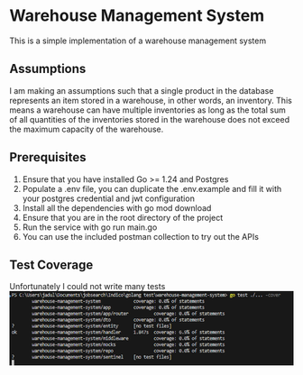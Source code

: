 # Warehouse Management System
This is a simple implementation of a warehouse management system

## Assumptions
I am making an assumptions such that a single product in the database represents an item stored in a warehouse, in other words, an inventory. This means a warehouse can have multiple inventories as long as the total sum of all quantities of the inventories stored in the warehouse does not exceed the maximum capacity of the warehouse.

## Prerequisites
1. Ensure that you have installed Go >= 1.24 and Postgres
2. Populate a .env file, you can duplicate the .env.example and fill it with your postgres credential and jwt configuration
3. Install all the dependencies with go mod download
4. Ensure that you are in the root directory of the project
5. Run the service with go run main.go
6. You can use the included postman collection to try out the APIs

## Test Coverage
Unfortunately I could not write many tests
![coverage](./images/coverage.png "Test Coverage")